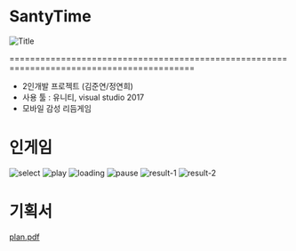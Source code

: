 # SantyTime
![Title](https://user-images.githubusercontent.com/26218409/165750404-9f2565eb-e1bb-457f-add6-4a10696ff999.png)


==========================================================================================

* 2인개발 프로젝트 (김준연/정연희)
* 사용 툴 : 유니티, visual studio 2017
* 모바일 감성 리듬게임

# 인게임 
![select](https://user-images.githubusercontent.com/26218409/165754644-b3eea96f-e38a-409d-a361-0c389b0bdb41.png)
![play](https://user-images.githubusercontent.com/26218409/165754776-a2a9d3a6-6014-4879-81b9-71af2de75a5c.png)
![loading](https://user-images.githubusercontent.com/26218409/165754786-c110d7f7-33a9-4b93-9212-1925340dc84d.png)
![pause](https://user-images.githubusercontent.com/26218409/165754811-7d34b977-f58d-4e37-b25e-65863688b3b8.png)
![result-1](https://user-images.githubusercontent.com/26218409/165754828-4524076d-8527-4e77-bbb7-2c6a00f3b170.png)
![result-2](https://user-images.githubusercontent.com/26218409/165754831-89c2bf12-eeb5-4397-838c-79947dc17995.png)



# 기획서
[plan.pdf](https://github.com/mynamejohn/SantyTime/files/8582676/plan.pdf)
